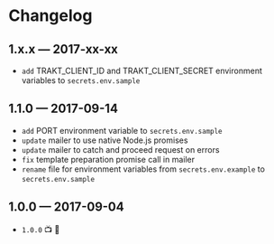 # Changelog

## 1.x.x — 2017-xx-xx
- `add` TRAKT_CLIENT_ID and TRAKT_CLIENT_SECRET environment variables to `secrets.env.sample`

## 1.1.0 — 2017-09-14
- `add` PORT environment variable to `secrets.env.sample`
- `update` mailer to use native Node.js promises
- `update` mailer to catch and proceed request on errors
- `fix` template preparation promise call in mailer
- `rename` file for environment variables from `secrets.env.example` to `secrets.env.sample`

## 1.0.0 — 2017-09-04
- `1.0.0` 📺 🤘
